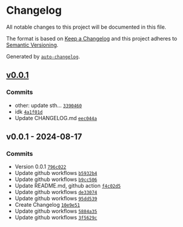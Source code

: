 # Changelog

All notable changes to this project will be documented in this file.

The format is based on [Keep a Changelog](https://keepachangelog.com/en/1.0.0/)
and this project adheres to [Semantic Versioning](https://semver.org/spec/v2.0.0.html).

Generated by [`auto-changelog`](https://github.com/CookPete/auto-changelog).

## [v0.0.1](https://github.com/huyhoangg9owl/shittruyen-bypass/compare/v0.0.1...v0.0.1)

### Commits

- other: update sth... [`3390460`](https://github.com/huyhoangg9owl/shittruyen-bypass/commit/33904603a3f3dab7ce678e92fb70461b0c1d08cc)
- idk [`4a1f01d`](https://github.com/huyhoangg9owl/shittruyen-bypass/commit/4a1f01d1b8070cd21bb10e8651bf06bfc7bfde0f)
- Update CHANGELOG.md [`eec044a`](https://github.com/huyhoangg9owl/shittruyen-bypass/commit/eec044ac2e6c89863ffd0509a2ac119d1b73c6c2)

## v0.0.1 - 2024-08-17

### Commits

- Version 0.0.1 [`796c022`](https://github.com/huyhoangg9owl/shittruyen-bypass/commit/796c022cef455da27b5110093d5eb98cee0c2962)
- Update github workflows [`b5932b4`](https://github.com/huyhoangg9owl/shittruyen-bypass/commit/b5932b477f645c9b944d6a47940b82b0dcd05642)
- Update github workflows [`b9cc506`](https://github.com/huyhoangg9owl/shittruyen-bypass/commit/b9cc506944e6f946860e03e3d263fe6f561d5972)
- Update README.md, github action [`f4c02d5`](https://github.com/huyhoangg9owl/shittruyen-bypass/commit/f4c02d52b3375be0b755b33d3682aa09de203ba8)
- Update github workflows [`de33074`](https://github.com/huyhoangg9owl/shittruyen-bypass/commit/de33074b46f057c8ae397b032b0c2f56ce06fd54)
- Update github workflows [`95dd539`](https://github.com/huyhoangg9owl/shittruyen-bypass/commit/95dd5393e536c07e1c9603e907654ac7b6617f9a)
- Create Changelog [`10e9e51`](https://github.com/huyhoangg9owl/shittruyen-bypass/commit/10e9e5155ffa065e4f22e3f65457c1be21ba1d3f)
- Update github workflows [`5884a35`](https://github.com/huyhoangg9owl/shittruyen-bypass/commit/5884a357afd74e3b474f97d33162bbd2135c03d7)
- Update github workflows [`3f5629c`](https://github.com/huyhoangg9owl/shittruyen-bypass/commit/3f5629c8ad312dd8c8eb28608f8964a8a5c37527)
